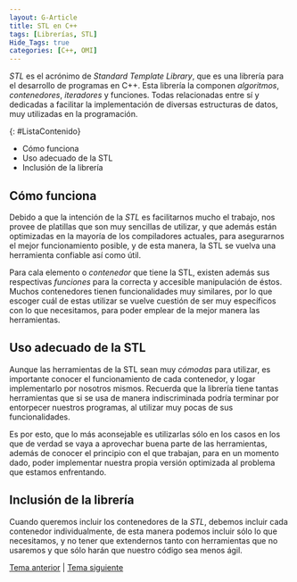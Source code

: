 ```yaml
---
layout: G-Article
title: STL en C++
tags: [Librerías, STL]
Hide_Tags: true
categories: [C++, OMI]
---
```


*STL* es el acrónimo de *Standard Template Library*, que es una librería para el desarrollo de programas en C++. Esta librería la componen *algoritmos*, *contenedores*, *iteradores* y funciones. Todas relacionadas entre sí y dedicadas a facilitar la implementación  de diversas estructuras de datos, muy utilizadas en la programación.

{: #ListaContenido}
- Cómo funciona
- Uso adecuado de la STL
- Inclusión de la librería

## Cómo funciona

Debido a que la intención de la *STL* es facilitarnos mucho el trabajo, nos provee de platillas que son muy sencillas de utilizar, y que además están optimizadas en la mayoría de los compiladores actuales, para asegurarnos el mejor funcionamiento posible, y de esta manera, la STL se vuelva una herramienta confiable así como útil.

Para cala elemento o *contenedor* que tiene la STL, existen además sus respectivas *funciones* para la correcta y accesible manipulación de éstos. Muchos contenedores tienen funcionalidades muy similares, por lo que escoger cuál de estas utilizar se vuelve cuestión de ser muy específicos con lo que necesitamos, para poder emplear de la mejor manera las herramientas.

## Uso adecuado de la STL

Aunque las herramientas de la STL sean muy *cómodas* para utilizar, es importante conocer el funcionamiento de cada contenedor, y logar implementarlo por nosotros mismos. Recuerda que la librería tiene tantas herramientas que si se usa de manera indiscriminada podría terminar por entorpecer nuestros programas, al utilizar muy pocas de sus funcionalidades.

Es por esto, que lo más aconsejable es utilizarlas sólo en los casos en los que de verdad se vaya a aprovechar buena parte de las herramientas, además de conocer el principio con el que trabajan, para en un momento dado, poder implementar nuestra propia versión optimizada al problema que estamos enfrentando.

## Inclusión de la librería

Cuando queremos incluir los contenedores de la *STL*, debemos incluir cada contenedor individualmente, de esta manera podemos incluir sólo lo que necesitamos, y no tener que extendernos tanto con herramientas que no usaremos y que sólo harán que nuestro código sea menos ágil.

<div class="Nav">
	<a href="{{ site.baseurl }}/C++/Estructuras/Cola/">Tema anterior</a> | <a href="{{ site.baseurl }}/C++/STL/Vector/">Tema siguiente</a>
</div>
